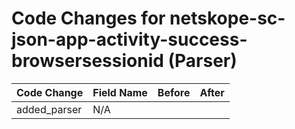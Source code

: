 # Code Changes for netskope-sc-json-app-activity-success-browsersessionid (Parser)

| Code Change | Field Name | Before | After |
|-------------|------------|--------|-------|
| added_parser | N/A |  |  |